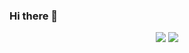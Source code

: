 ### Hi there 👋
<div align="center">
 <img class="img" src="https://github-readme-stats.vercel.app/api?username=valenoirs&show_icons=true&theme=dark" />
 <img class="img" src="https://github-readme-stats.vercel.app/api/top-langs/?username=valenoirs&theme=dark&layout=compact" />
</div>
